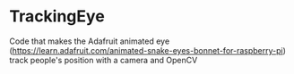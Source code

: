 # TrackingEye
Code that makes the Adafruit animated eye (https://learn.adafruit.com/animated-snake-eyes-bonnet-for-raspberry-pi) track people's position with a camera and OpenCV

